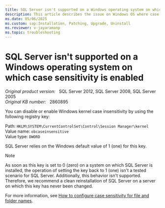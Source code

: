 ```yaml
---
title: SQL Server isn't supported on a Windows operating system on which case sensitivity is enabled
description: This article describes the issue on Windows OS where case sensitivity is enabled.
ms.date: 05/06/2025
ms.custom: sap:Installation, Patching, Upgrade, Uninstall
ms.reviewer: v-jayaramanp 
ms.topic: troubleshooting 
---
```



# SQL Server isn't supported on a Windows operating system on which case sensitivity is enabled

_Original product version:_ &nbsp; SQL Server 2012, SQL Server 2008, SQL Server 2005  
_Original KB number:_ &nbsp; 2860895

You can disable or enable Windows kernel case insensitivity by using the following registry key:

Path: `HKLM\SYSTEM\CurrentControlSet\Control\Session Manager\kernel`  
Value name: `obcaseinsensitive`  
Value type: `DWORD`

SQL Server relies on the Windows default value of 1 (one) for this key.

> [!NOTE]
> As soon as this key is set to 0 (zero) on a system on which SQL Server is installed, the operation of setting the key back to 1 (one) isn't a tested scenario for SQL Server. Additionally, this behavior isn't supported. Therefore, we recommend a clean reinstallation of SQL Server on a server on which this key has never been changed.

For more information, see [How to configure case sensitivity for file and folder names](/previous-versions/windows/it-pro/windows-server-2008-R2-and-2008/cc725747(v=ws.11)).
